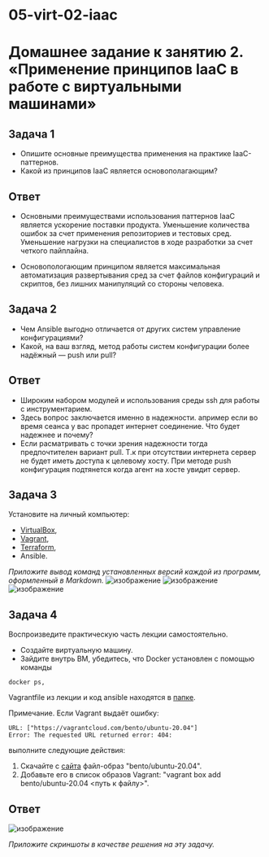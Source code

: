 # 05-virt-02-iaac

# Домашнее задание к занятию 2. «Применение принципов IaaC в работе с виртуальными машинами»

## Задача 1

- Опишите основные преимущества применения на практике IaaC-паттернов.
- Какой из принципов IaaC является основополагающим?
## Ответ
- Основными преимуществами использования паттернов IaaC является ускорение поставки продукта. Уменьшение количества ошибок за счет применения репозиториев и тестовых сред.
Уменьшение нагрузки на специалистов в ходе разработки за счет четкого пайплайна.

- Основопологающим принципом является максимальная автоматизация развертывания сред за счет файлов конфигураций и скриптов, без лишних манипуляций со стороны человека.

## Задача 2

- Чем Ansible выгодно отличается от других систем управление конфигурациями?
- Какой, на ваш взгляд, метод работы систем конфигурации более надёжный — push или pull?
## Ответ
- Широким набором модулей и использования среды ssh для работы с инструментарием.
- Здесь вопрос заключается именно в надежности. апример если во время сеанса у вас пропадет интернет соединение. Что будет надежнее и почему?
- Если расматривать с точки зрения надежности тогда предпочтителен вариант pull. Т.к при отсутствии интернета сервер не будет иметь доступа к целевому хосту. При методе push конфигурация подтянется когда агент на хосте увидит сервер.
## Задача 3

Установите на личный компьютер:

- [VirtualBox](https://www.virtualbox.org/),
- [Vagrant](https://github.com/netology-code/devops-materials),
- [Terraform](https://github.com/netology-code/devops-materials/blob/master/README.md),
- Ansible.

*Приложите вывод команд установленных версий каждой из программ, оформленный в Markdown.*
![изображение](https://github.com/Razbor/05-virt-02-iaac/assets/19568831/719422f9-e1b6-4392-bfb1-8572a1e261f3)
![изображение](https://github.com/Razbor/05-virt-02-iaac/assets/19568831/c03f3287-0928-4cc8-bd1e-f650fcea1a89)
![изображение](https://github.com/Razbor/05-virt-02-iaac/assets/19568831/35b15b8e-ec3b-4b57-873d-7db44262d6c6)

## Задача 4 

Воспроизведите практическую часть лекции самостоятельно.

- Создайте виртуальную машину.
- Зайдите внутрь ВМ, убедитесь, что Docker установлен с помощью команды
```
docker ps,
```
Vagrantfile из лекции и код ansible находятся в [папке](https://github.com/netology-code/virt-homeworks/tree/virt-11/05-virt-02-iaac/src).

Примечание. Если Vagrant выдаёт ошибку:
```
URL: ["https://vagrantcloud.com/bento/ubuntu-20.04"]     
Error: The requested URL returned error: 404:
```

выполните следующие действия:

1. Скачайте с [сайта](https://app.vagrantup.com/bento/boxes/ubuntu-20.04) файл-образ "bento/ubuntu-20.04".
2. Добавьте его в список образов Vagrant: "vagrant box add bento/ubuntu-20.04 <путь к файлу>".
## Ответ
![изображение](https://github.com/Razbor/05-virt-02-iaac/assets/19568831/feffeece-1ed3-424b-a12b-e176a4be7638)

*Приложите скриншоты в качестве решения на эту задачу.*
